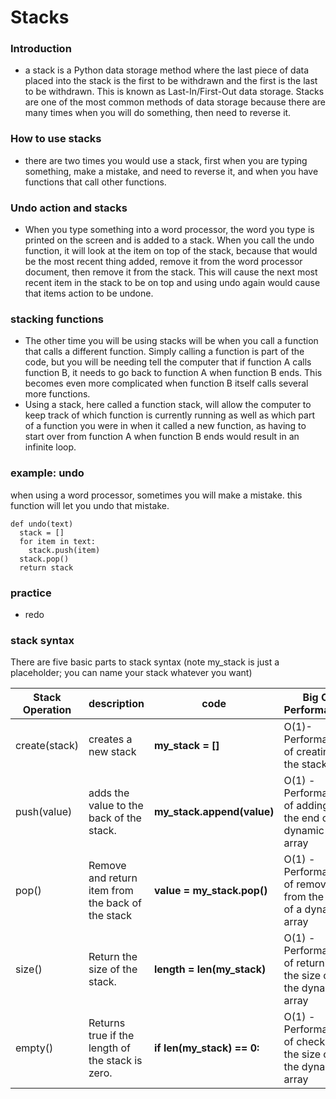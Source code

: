 # Stacks
### Introduction
- a stack is a Python data storage method where the last piece of data placed into the 
stack is the first to be withdrawn and the first is the last to be withdrawn. This is known as 
Last-In/First-Out data storage. Stacks are one of the most common methods of data storage because
there are many times when you will do something, then need to reverse it.
### How to use stacks
- there are two times you would use a stack, first when you are typing something, make a mistake, and need to reverse it, and when you have functions that call other functions.

### Undo action and stacks
- When you type something into a word processor, the word you type is printed on the screen and is added to a stack. When you call the undo function, it will look at the item on top of the stack, because that would be the most recent thing added, remove it from the word processor document, then remove it from the stack. This will cause the next most recent item in the stack to be on top and using undo again would cause that items action to be undone.

### stacking functions
-	The other time you will be using stacks will be when you call a function that calls a different function. Simply calling a function is part of the code, but you will be needing tell the computer that if function A calls function B, it needs to go back to function A when function B ends. This becomes even more complicated when function B itself calls several more functions.
-	Using a stack, here called a function stack, will allow the computer to keep track of which function is currently running as well as which part of a function you were in when it called a new function, as having to start over from function A when function B ends would result in an infinite loop.

### example: undo
when using a word processor, sometimes you will make a mistake. this function will let you undo that mistake. 
```
def undo(text)
  stack = []
  for item in text:
    stack.push(item)
  stack.pop()
  return stack
```
### practice
- redo

### stack syntax
There are five basic parts to stack syntax
(note my_stack is just a placeholder; you can name your stack whatever you want)

Stack Operation|  description  | code                 | Big O Performance
---------------|---------------|----------------------|----------------
create(stack) |creates a new stack| **my_stack = []**|O(1)- Performance of creating the stack|
push(value)|adds the value to the back of the stack. |**my_stack.append(value)**|O(1) - Performance of adding to the end of a dynamic array|
pop()| Remove and return item from the back of the stack| **value = my_stack.pop()**|O(1) - Performance of removing from the end of a dynamic array|
size()| Return the size of the stack.| **length = len(my_stack)**| O(1) - Performance of returning the size of the dynamic array|
empty()| Returns true if the length of the stack is zero.| **if len(my_stack) == 0:**| O(1) - Performance of checking the size of the dynamic array|























